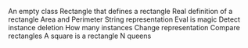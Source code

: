 An empty class Rectangle that defines a rectangle
Real definition of a rectangle
Area and Perimeter
String representation
Eval is magic
Detect instance deletion
How many instances
Change representation
Compare rectangles
A square is a rectangle
N queens
